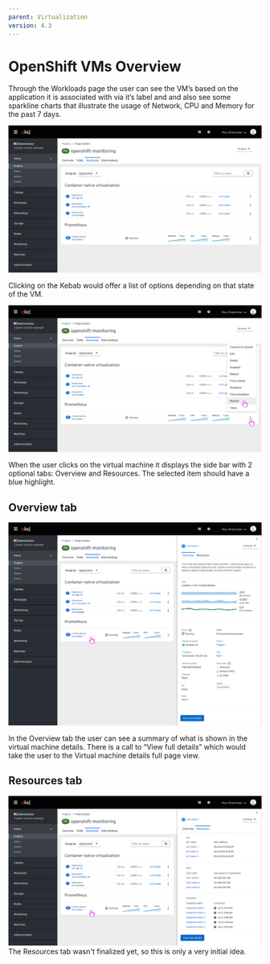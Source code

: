 ```yaml
---
parent: Virtualization
version: 4.3
---
```


# OpenShift VMs Overview

Through the Workloads page the user can see the VM’s based on the application it is associated with via it’s label and and also see some sparkline charts that illustrate the usage of Network, CPU and Memory for the past 7 days.

![sparkline](Openshift-overview-virtual-machine-sparkline.png)

Clicking on the Kebab would offer a list of options depending on that state of the VM.

![dropdown menu options](Openshift-overview-virtual-machine-dropdown.png)

When the user clicks on the virtual machine it displays the side bar with 2 optional tabs: Overview and Resources. The selected item should have a blue highlight.

## Overview tab

![overview tab](Openshift-overview-virtual-machine-overviewtab.png)

In the Overview tab the user can see a summary of what is shown in the virtual machine details. There is a call to “View full details” which would take the user to the Virtual machine details full page view.

## Resources tab

![resources tab](Openshift-overview-virtual-machine-resourcetab.png)
The Resources tab wasn't finalized yet, so this is only a very initial idea.
